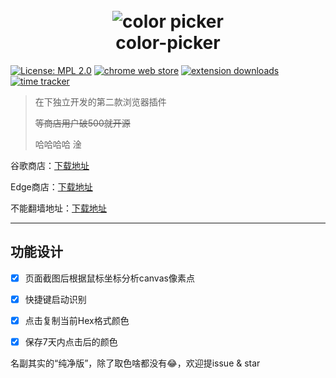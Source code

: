 <h1 align="center">
  <br />
  <img src="https://raw.githubusercontent.com/elegantYU/color-picker/master/public/icons/icon128.png" alt="color picker" />
  <br />
  color-picker
  <br/>
</h1>

[![License: MPL 2.0](https://img.shields.io/badge/License-MPL%202.0-brightgreen.svg)](https://opensource.org/licenses/MPL-2.0) [![chrome web store](https://img.shields.io/chrome-web-store/v/lkfniiefogmonnkjeaceppmeakpagfmg.svg)](https://chrome.google.com/webstore/detail/lkfniiefogmonnkjeaceppmeakpagfmg) [![extension downloads](https://img.shields.io/chrome-web-store/users/lkfniiefogmonnkjeaceppmeakpagfmg.svg?label=users)](https://chrome.google.com/webstore/detail/lkfniiefogmonnkjeaceppmeakpagfmg) [![time tracker](https://wakatime.com/badge/github/elegantYU/color-picker.svg)](https://wakatime.com/badge/github/elegantYU/color-picker)

> 在下独立开发的第二款浏览器插件
> 
> ~~等商店用户破500就开源~~
> 
> 哈哈哈哈 淦

谷歌商店：[下载地址](https://chrome.google.com/webstore/detail/lkfniiefogmonnkjeaceppmeakpagfmg)

Edge商店：[下载地址](https://microsoftedge.microsoft.com/addons/detail/pdhhpogaoiegnkncoaalgpecokdimfpc)

不能翻墙地址：[下载地址](https://github.com/elegantYU/color-picker/releases/tag/1.4.0)

----
## 功能设计

- [x] 页面截图后根据鼠标坐标分析canvas像素点
- [x] 快捷键启动识别
- [x] 点击复制当前Hex格式颜色
- [x] 保存7天内点击后的颜色


名副其实的“纯净版”，除了取色啥都没有😂，欢迎提issue & star